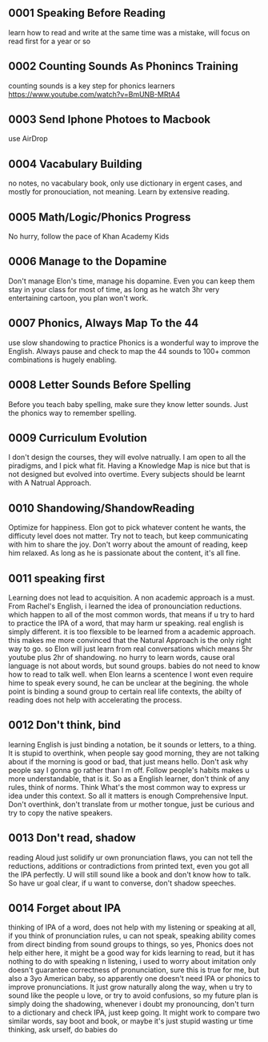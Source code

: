 ## 0001 Speaking Before Reading
learn how to read and write at the same time was a mistake, will focus on read first for a year or so

## 0002 Counting Sounds As Phonincs Training
counting sounds is a key step for phonics learners https://www.youtube.com/watch?v=BmUNB-MRtA4

## 0003 Send Iphone Photoes to Macbook
use AirDrop

## 0004 Vacabulary Building
no notes, no vacabulary book, only use dictionary in ergent cases, and mostly for pronouciation, not meaning. Learn by extensive reading.

## 0005 Math/Logic/Phonics Progress
No hurry, follow the pace of Khan Academy Kids

## 0006  Manage to the Dopamine
Don't manage Elon's time, manage his dopamine. Even you can keep them stay in your class for most of time, as long as he watch 3hr very entertaining cartoon, you plan won't work.

## 0007 Phonics, Always Map To the 44
use slow shandowing to practice Phonics is a wonderful way to improve the English. Always pause and check to map the 44 sounds to 100+ common combinations is hugely enabling.

## 0008 Letter Sounds Before Spelling
Before you teach baby spelling, make sure they know letter sounds. Just the phonics way to remember spelling.

## 0009 Curriculum Evolution
I don't design the courses, they will evolve natrually. I am open to all the piradigms, and I pick what fit. Having a Knowledge Map is nice but that is not designed but evolved into overtime. Every subjects should be learnt with A Natrual Approach.

## 0010 Shandowing/ShandowReading
Optimize for happiness. Elon got to pick whatever content he wants, the difficuty level does not matter. Try not to teach, but keep communicating with him to share the joy. Don't worry about the amount of reading, keep him relaxed. As long as he is passionate about the content, it's all fine.

## 0011 speaking first
Learning does not lead to acquisition. A non academic approach is a must. From Rachel's English, i learned the idea of pronounciation reductions. which happen to all of the most common words, that means if u try to hard to practice the IPA of a word, that may harm ur speaking. real english is simply different. it is too flexsible to be learned from a academic approach. this makes me more convinced that the Natural Approach is the only right way to go. so Elon will just learn from real conversations which means 5hr youtube plus 2hr of shandowing. no hurry to learn words, cause oral language is not about words, but sound groups. babies do not need to know how to read to talk well. when Elon learns a scentence I wont even require hime to speak every sound, he can be unclear at the begining. the whole point is binding a sound group to certain real life contexts, the abilty of reading does not help with accelerating the process. 


## 0012 Don't think, bind
learning English is just binding a notation, be it sounds or letters, to a thing. It is stupid to overthink, when people say good morning, they are not talking about if the morning is good or bad, that just means hello. Don't ask why people say I gonna go rather than I m off. Follow people's habits makes u more understandable, that is it. So as a English learner, don't think of any rules, think of norms. Think What's the most common way to express ur idea under this context. So all it matters is enough Comprehensive Input. Don't overthink, don't translate from ur mother tongue, just be curious and try to copy the native speakers.

## 0013 Don't read, shadow 
reading Aloud just solidify ur own pronunciation flaws, you can not tell the reductions, additions or contradictions from printed text, even you got all the IPA perfectly. U will still sound like a book and don't know how to talk. So have ur goal clear, if u want to converse, don't shadow speeches.

## 0014 Forget about IPA
thinking of IPA of a word, does not help with my listening or speaking at all, if you think of pronunciation rules, u can not speak, speaking ability comes from direct binding from sound groups to things, so yes, Phonics does not help either here, it might be a good way for kids learning to read, but it has nothing to do with speaking n listening, i used to worry about imitation only doesn't guarantee correctness of pronunciation, sure this is true for me, but also a 3yo American baby, so apparently one doesn't need IPA or phonics to improve pronunciations. It just grow naturally along the way, when u try to sound like the people u love, or try to avoid confusions, so my future plan is simply doing the shadowing, whenever i doubt my pronouncing, don't turn to a dictionary and check IPA, just keep going. It might work to compare two similar words, say boot and book, or maybe it's just stupid wasting ur time thinking, ask urself, do babies do 